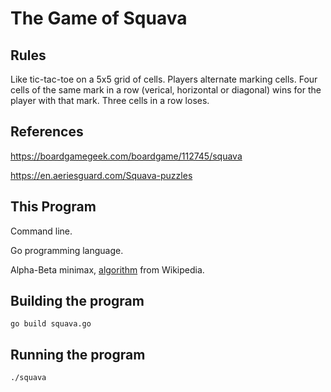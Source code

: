 # The Game of Squava

## Rules

Like tic-tac-toe on a 5x5 grid of cells. Players alternate marking cells.
Four cells of the same mark in a row (verical, horizontal or diagonal) wins
for the player with that mark. Three cells in a row loses.

## References

https://boardgamegeek.com/boardgame/112745/squava

https://en.aeriesguard.com/Squava-puzzles

## This Program

Command line.

Go programming language.

Alpha-Beta minimax, [algorithm](https://en.wikipedia.org/wiki/Alpha%E2%80%93beta_pruning)
from Wikipedia.

## Building the program

    go build squava.go

## Running the program

    ./squava
